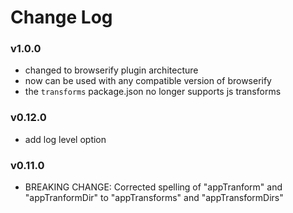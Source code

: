 # Change Log

### v1.0.0
* changed to browserify plugin architecture
* now can be used with any compatible version of browserify
* the `transforms` package.json no longer supports js transforms

### v0.12.0
* add log level option

### v0.11.0
* BREAKING CHANGE: Corrected spelling of "appTranform" and "appTranformDir" to "appTransforms" and "appTransformDirs"
